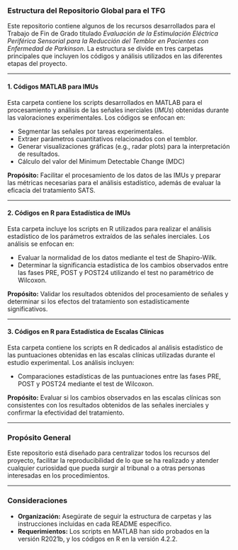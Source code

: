 ### Estructura del Repositorio Global para el TFG

Este repositorio contiene algunos de los recursos desarrollados para el Trabajo de Fin de Grado titulado *Evaluación de la Estimulación Eléctrica Periférica Sensorial para la Reducción del Temblor en Pacientes con Enfermedad de Parkinson*. La estructura se divide en tres carpetas principales que incluyen los códigos y análisis utilizados en las diferentes etapas del proyecto.

---

#### 1. Códigos MATLAB para IMUs

Esta carpeta contiene los scripts desarrollados en MATLAB para el procesamiento y análisis de las señales inerciales (*IMUs*) obtenidas durante las valoraciones experimentales. Los códigos se enfocan en:

* Segmentar las señales por tareas experimentales.
* Extraer parámetros cuantitativos relacionados con el temblor.
* Generar visualizaciones gráficas (e.g., radar plots) para la interpretación de resultados.
* Cálculo del valor del Minimum Detectable Change (MDC)

**Propósito:** Facilitar el procesamiento de los datos de las IMUs y preparar las métricas necesarias para el análisis estadístico, además de evaluar la eficacia del tratamiento SATS.

---

#### 2. Códigos en R para Estadística de IMUs

Esta carpeta incluye los scripts en R utilizados para realizar el análisis estadístico de los parámetros extraídos de las señales inerciales. Los análisis se enfocan en:

* Evaluar la normalidad de los datos mediante el test de Shapiro-Wilk.
* Determinar la significancia estadística de los cambios observados entre las fases PRE, POST y POST24 utilizando el test no paramétrico de Wilcoxon.

**Propósito:** Validar los resultados obtenidos del procesamiento de señales y determinar si los efectos del tratamiento son estadísticamente significativos.

---

#### 3. Códigos en R para Estadística de Escalas Clínicas

Esta carpeta contiene los scripts en R dedicados al análisis estadístico de las puntuaciones obtenidas en las escalas clínicas utilizadas durante el estudio experimental. Los análisis incluyen:

* Comparaciones estadísticas de las puntuaciones entre las fases PRE, POST y POST24 mediante el test de Wilcoxon.

**Propósito:** Evaluar si los cambios observados en las escalas clínicas son consistentes con los resultados obtenidos de las señales inerciales y confirmar la efectividad del tratamiento.

---

### Propósito General

Este repositorio está diseñado para centralizar todos los recursos del proyecto, facilitar la reproducibilidad de lo que se ha realizado y atender cualquier curiosidad que pueda surgir al tribunal o a otras personas interesadas en los procedimientos.

---

### Consideraciones

* **Organización:** Asegúrate de seguir la estructura de carpetas y las instrucciones incluidas en cada README específico.
* **Requerimientos:** Los scripts en MATLAB han sido probados en la versión R2021b, y los códigos en R en la versión 4.2.2.
  

